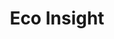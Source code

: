 ---
order: 5
title: Eco Insight
description: UI/UX of a mobile app to view sustainability of food products (Adobe XD)

variant: project--3
rightSide: true
image1: background.png
image3: background.png
image4: background.png
---